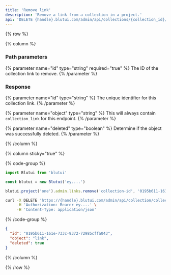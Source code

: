 ```yaml
---
title: 'Remove link'
description: 'Remove a link from a collection in a project.'
api: 'DELETE {handle}.blutui.com/admin/api/collections/{collection_id}/links/{id}'
---
```


{% row %}

{% column %}
### Path parameters

{% parameter name="id" type="string" required="true" %}
The ID of the collection link to remove.
{% /parameter %}

### Response

{% parameter name="id" type="string" %}
The unique identifier for this collection link.
{% /parameter %}

{% parameter name="object" type="string" %}
This will always contain `collection_link` for this endpoint.
{% /parameter %}

{% parameter name="deleted" type="boolean" %}
Determine if the object was successfully deleted.
{% /parameter %}

{% /column %}

{% column sticky="true" %}

{% code-group %}

```ts {% process=false filename="Node.js" %}
import Blutui from 'blutui'

const blutui = new Blutui('ey....')

blutui.project('one').admin.links.remove('collection-id', '0195b611-161e-733c-9372-72985cffa043')
```

```bash {% process=false filename="cURL" %}
curl -X DELETE 'https://{handle}.blutui.com/admin/api/collection/collection-id/links/0195b611-161e-733c-9372-72985cffa043' \
     -H 'Authorization: Bearer ey....' \
     -H 'Content-Type: application/json'
```

{% /code-group %}

```json {% process=false filename="Response" %}
{
  "id": "0195b611-161e-733c-9372-72985cffa043",
  "object": "link",
  "deleted": true
}
```

{% /column %}

{% /row %}

